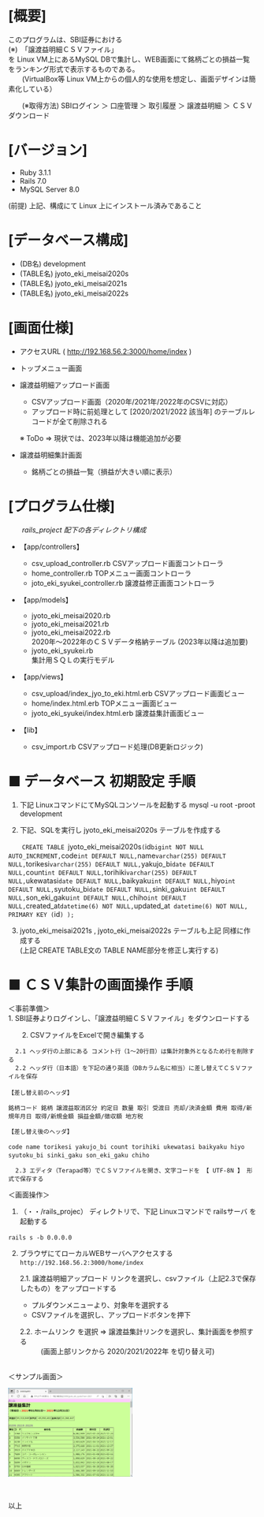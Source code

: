 # [概要]

  このプログラムは、SBI証券における  
  (※)　「譲渡益明細ＣＳＶファイル」  
  を Linux VM上にあるMySQL DBで集計し、WEB画面にて銘柄ごとの損益一覧をランキング形式で表示するものである。  
　　(VirtualBox等 Linux VM上からの個人的な使用を想定し、画面デザインは簡素化している）  

　　(※取得方法) SBIログイン ＞ 口座管理 ＞ 取引履歴 ＞ 譲渡益明細 ＞ ＣＳＶダウンロード

# [バージョン]  
  - Ruby 3.1.1  
  - Rails 7.0  
  - MySQL Server 8.0  

  (前提)
   上記、構成にて Linux 上にインストール済みであること


# [データベース構成]  
  - (DB名) development
  - (TABLE名) jyoto_eki_meisai2020s
  - (TABLE名) jyoto_eki_meisai2021s
  - (TABLE名) jyoto_eki_meisai2022s

# [画面仕様]  
  - アクセスURL ( http://192.168.56.2:3000/home/index )
  - トップメニュー画面
  - 譲渡益明細アップロード画面  
    - CSVアップロード画面（2020年/2021年/2022年のCSVに対応）
    - アップロード時に前処理として [2020/2021/2022 該当年] のテーブルレコードが全て削除される  
    
    ※ ToDo ⇒ 現状では、2023年以降は機能追加が必要

  - 譲渡益明細集計画面
    - 銘柄ごとの損益一覧（損益が大きい順に表示）

# [プログラム仕様]    
　　*rails_project 配下の各ディレクトリ構成* 
   - 【app/controllers】
     - csv_upload_controller.rb CSVアップロード画面コントローラ
     - home_controller.rb  TOPメニュー画面コントローラ
     - joto_eki_syukei_controller.rb  譲渡益修正画面コントローラ

   - 【app/models】
     - jyoto_eki_meisai2020.rb
     - jyoto_eki_meisai2021.rb
     - jyoto_eki_meisai2022.rb    
      2020年～2022年のＣＳＶデータ格納テーブル (2023年以降は追加要)  
     - jyoto_eki_syukei.rb  
      集計用ＳＱＬの実行モデル

   - 【app/views】
     - csv_upload/index_jyo_to_eki.html.erb CSVアップロード画面ビュー
     - home/index.html.erb  TOPメニュー画面ビュー
     - jyoto_eki_syukei/index.html.erb 譲渡益集計画面ビュー

   - 【lib】
     - csv_import.rb CSVアップロード処理(DB更新ロジック)


# ■ データベース 初期設定 手順
   1. 下記 LinuxコマンドにてMySQLコンソールを起動する
      mysql -u root -proot development 

   2. 下記、SQLを実行し jyoto_eki_meisai2020s テーブルを作成する


　　`CREATE TABLE `jyoto_eki_meisai2020s` (
  `id` bigint NOT NULL AUTO_INCREMENT,
  `code` int DEFAULT NULL,
  `name` varchar(255) DEFAULT NULL,
  `torikesi` varchar(255) DEFAULT NULL,
  `yakujo_bi` date DEFAULT NULL,
  `count` int DEFAULT NULL,
  `torihiki` varchar(255) DEFAULT NULL,
  `ukewatasi` date DEFAULT NULL,
  `baikyaku` int DEFAULT NULL,
  `hiyo` int DEFAULT NULL,
  `syutoku_bi` date DEFAULT NULL,
  `sinki_gaku` int DEFAULT NULL,
  `son_eki_gaku` int DEFAULT NULL,
  `chiho` int DEFAULT NULL,
  `created_at` datetime(6) NOT NULL,
  `updated_at` datetime(6) NOT NULL,
  PRIMARY KEY (`id`)
);`  

  3. jyoto_eki_meisai2021s , jyoto_eki_meisai2022s テーブルも上記 同様に作成する  
  (上記 CREATE TABLE文の TABLE NAME部分を修正し実行する)  

# ■ ＣＳＶ集計の画面操作 手順  

  ＜事前準備＞  
    1. SBI証券よりログインし、「譲渡益明細ＣＳＶファイル」をダウンロードする  

　　2. CSVファイルをExcelで開き編集する  

      2.1 ヘッダ行の上部にある コメント行（1～20行目）は集計対象外となるため行を削除する  
      2.2 ヘッダ行（日本語）を下記の通り英語（DBカラム名に相当）に差し替えてＣＳＶファイルを保存  

    【差し替え前のヘッダ】
 `銘柄コード 銘柄 譲渡益取消区分 約定日 数量 取引 受渡日 売却/決済金額 費用 取得/新規年月日 取得/新規金額 損益金額/徴収額 地方税`  

    【差し替え後のヘッダ】
  `code name torikesi yakujo_bi count torihiki ukewatasi baikyaku hiyo syutoku_bi sinki_gaku son_eki_gaku chiho`  

      2.3 エディタ（Terapad等）でＣＳＶファイルを開き、文字コードを 【 UTF-8N 】 形式で保存する  

  ＜画面操作＞
  1. （・・/rails_projec） ディレクトリで、下記 Linuxコマンドで railsサーバ を起動する  

  `rails s -b 0.0.0.0`  

  2. ブラウザにてローカルWEBサーバへアクセスする  
  `http://192.168.56.2:3000/home/index`  

      2.1. 譲渡益明細アップロード リンクを選択し、csvファイル（上記2.3で保存したもの）をアップロードする  
      - プルダウンメニューより、対象年を選択する  
      - CSVファイルを選択し、アップロードボタンを押下  


      2.2. ホームリンク を選択 ⇒ 譲渡益集計リンクを選択し、集計画面を参照する  
　　　(画面上部リンクから 2020/2021/2022年 を切り替え可)  




  <BR>
  ＜サンプル画面＞  
  <p>
  <a href="sample_image.png" target="_blank"><img src="sample_image.png" alt="サンプル画面" width="50%" height="50%" /></a>
  </p> 
  <BR>

以上
